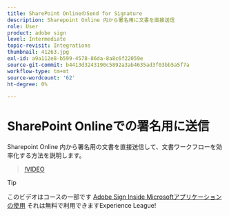 ```yaml
---
title: SharePoint OnlineのSend for Signature
description: Sharepoint Online 内から署名用に文書を直接送信
role: User
product: adobe sign
level: Intermediate
topic-revisit: Integrations
thumbnail: 41263.jpg
exl-id: a9a112e8-b599-4578-86da-8a8c6f22059e
source-git-commit: b4413d3243190c5892a3ab4635ad3f03bb5a5f7a
workflow-type: tm+mt
source-wordcount: '62'
ht-degree: 0%

---
```


# SharePoint Onlineでの署名用に送信

Sharepoint Online 内から署名用の文書を直接送信して、文書ワークフローを効率化する方法を説明します。

>[!VIDEO](https://video.tv.adobe.com/v/41263?hidetitle=true)

>[!TIP]
>
>このビデオはコースの一部です [Adobe Sign Inside Microsoftアプリケーションの使用](https://experienceleague.adobe.com/?recommended=Sign-U-1-2020.2) それは無料で利用できますExperience League!
